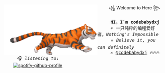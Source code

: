 <a href="https://tenor.com/view/eevee-pokemon-wink-pixel-gif-15197794"><img align="left" width="300" height="165" src="./img/tiger.gif"></a>&nbsp;&nbsp;&nbsp;&nbsp;&nbsp;&nbsp;&nbsp;&nbsp;&nbsp;꧁ Welcome  to Here ꧂<br><samp><br>
  &nbsp;&nbsp;&nbsp;&nbsp;&nbsp;<b>HI，I`m codebabydxj </b> <br>
  &nbsp;&nbsp;&nbsp;&nbsp;&nbsp;☀️ 一只纯粹的编程爱好者，<i>Nothing's Impossible </i><br>
  &nbsp;&nbsp;&nbsp;&nbsp;&nbsp;⭐ <i>Believe it, you can definitely</i> <br>
  &nbsp;&nbsp;&nbsp;&nbsp;&nbsp;✍️ [@codebabydxj](https://github.com/codebabydxj) 🔥🔥🔥<br>
  &nbsp;&nbsp;&nbsp;&nbsp;&nbsp;🎧 <i>listening to</i>: <br>&nbsp;&nbsp;&nbsp;</samp>
[![spotify-github-profile](https://spotify-github-profile.vercel.app/api/view?uid=22thftxib35zraloo4ct2unwa&cover_image=true&theme=novatorem)](https://github.com/kittinan/spotify-github-profile) 
